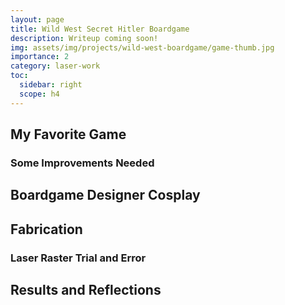 ```yaml
---
layout: page
title: Wild West Secret Hitler Boardgame
description: Writeup coming soon!
img: assets/img/projects/wild-west-boardgame/game-thumb.jpg
importance: 2
category: laser-work
toc:
  sidebar: right
  scope: h4
---
```


## My Favorite Game

### Some Improvements Needed

## Boardgame Designer Cosplay

## Fabrication

### Laser Raster Trial and Error

## Results and Reflections
